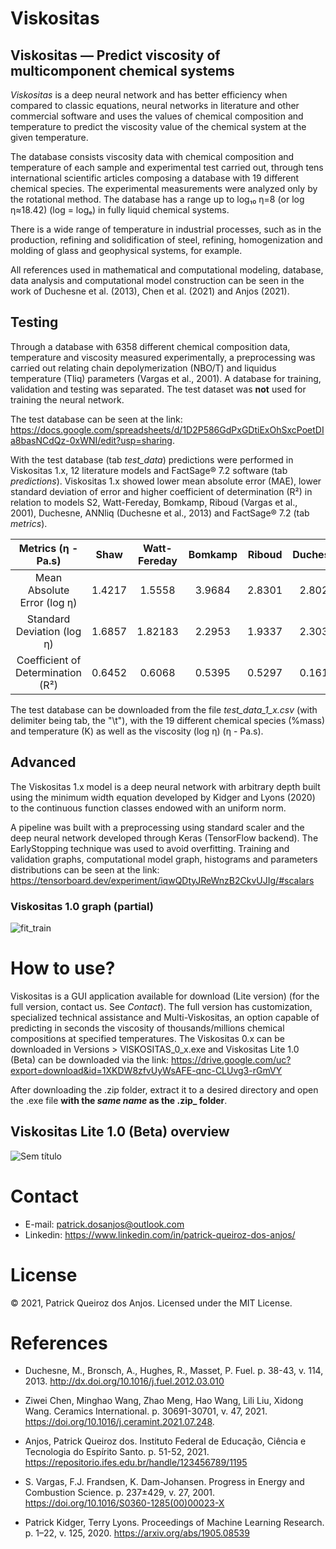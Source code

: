 # Viskositas

## Viskositas  — Predict viscosity of multicomponent chemical systems

_Viskositas_ is a deep neural network and has better efficiency when compared to classic equations, neural networks in literature and other commercial software and uses the values of chemical composition and temperature to predict the viscosity value of the chemical system at the given temperature.

The database consists viscosity data with chemical composition and temperature of each sample and experimental test carried out, through tens international scientific articles composing a database with 19 different chemical species. The experimental measurements were analyzed only by the rotational method. The database has a range up to log₁₀ η=8 (or log η≈18.42) (log = logₑ) in fully liquid chemical systems.

There is a wide range of temperature in industrial processes, such as in the production, refining and solidification of steel, refining, homogenization and molding of glass and geophysical systems, for example.

All references used in mathematical and computational modeling, database, data analysis and computational model construction can be seen in the work of Duchesne et al. (2013), Chen et al. (2021) and Anjos (2021).

## Testing

Through a database with 6358 different chemical composition data, temperature and viscosity measured experimentally, a preprocessing was carried out relating chain depolymerization (NBO/T) and liquidus temperature (Tliq) parameters (Vargas et al., 2001). A database for training, validation and testing was separated. The test dataset was **not** used for training the neural network.

The test database can be seen at the link:
https://docs.google.com/spreadsheets/d/1D2P586GdPxGDtiExOhSxcPoetDIa8basNCdQz-0xWNI/edit?usp=sharing.

With the test database (tab _test_data_) predictions were performed in Viskositas 1.x, 12 literature models and FactSage® 7.2 software (tab _predictions_). Viskositas 1.x showed lower mean absolute error (MAE), lower standard deviation of error and higher coefficient of determination (R²) in relation to models S2, Watt-Fereday, Bomkamp, Riboud (Vargas et al., 2001), Duchesne, ANNliq (Duchesne et al., 2013) and FactSage® 7.2 (tab _metrics_).

| Metrics (η - Pa.s) | Shaw | Watt-Fereday | Bomkamp | Riboud | Duchesne | ANNliq	| **Viskositas 1.0** | FactSage® 7.2 |
| :---: | :---: | :---: | :---: | :---: | :---: | :---:	| :---: | :---: |
|  Mean Absolute Error (log η) | 1.4217 | 1.5558 | 3.9684 | 2.8301 | 2.8027 | 11.6147 | **0.2309** | 0.8112 |
| Standard Deviation (log η) | 1.6857 | 1.82183 | 2.2953 | 1.9337 | 2.3038 | 4.8249 | **0.5446** | 1.3348 |
| Coefficient of Determination (R²) | 0.6452 | 0.6068 | 0.5395 | 0.5297 | 0.1611 | 0.1419 | **0.9864** | 0.8212 |

The test database can be downloaded from the file _test_data_1_x.csv_ (with delimiter being tab, the "\t"), with the 19 different chemical species (%mass) and temperature (K) as well as the viscosity (log η) (η - Pa.s).

## Advanced

The Viskositas 1.x model is a deep neural network with arbitrary depth built using the minimum width equation developed by Kidger and Lyons (2020) to the continuous function classes endowed with an uniform norm.

A pipeline was built with a preprocessing using standard scaler and the deep neural network developed through Keras (TensorFlow backend). The EarlyStopping technique was used to avoid overfitting. Training and validation graphs, computational model graph, histograms and parameters distributions can be seen at the link: https://tensorboard.dev/experiment/iqwQDtyJReWnzB2CkvUJIg/#scalars

### Viskositas 1.0 graph (partial)

![fit_train](https://user-images.githubusercontent.com/72185214/147387873-33cee9a4-0a00-49f6-8883-0812c03ccfd8.png)

# How to use?

Viskositas is a GUI application available for download (Lite version) (for the full version, contact us. See _Contact_). The full version has customization, specialized technical assistance and Multi-Viskositas, an option capable of predicting in seconds the viscosity of thousands/millions chemical compositions at specified temperatures. The Viskositas 0.x can be downloaded in Versions > VISKOSITAS_0_x.exe and Viskositas Lite 1.0 (Beta) can be downloaded via the link: https://drive.google.com/uc?export=download&id=1XKDW8zfvUyWsAFE-qnc-CLUvg3-rGmVY

After downloading the .zip folder, extract it to a desired directory and open the .exe file **with the _same name_ as the .zip_ folder**. 

## Viskositas Lite 1.0 (Beta) overview

![Sem título](https://user-images.githubusercontent.com/72185214/147371998-49028e66-c88d-4ee4-9a51-0e00a0c93fcc.png)

# Contact

- E-mail: patrick.dosanjos@outlook.com
- Linkedin: https://www.linkedin.com/in/patrick-queiroz-dos-anjos/

# License

© 2021, Patrick Queiroz dos Anjos. Licensed under the MIT License.

# References

- Duchesne, M., Bronsch, A., Hughes, R., Masset, P. Fuel. p. 38-43, v. 114, 2013. http://dx.doi.org/10.1016/j.fuel.2012.03.010

- Ziwei Chen, Minghao Wang, Zhao Meng, Hao Wang, Lili Liu, Xidong Wang. Ceramics International. p. 30691-30701, v. 47, 2021. https://doi.org/10.1016/j.ceramint.2021.07.248.

- Anjos, Patrick Queiroz dos. Instituto Federal de Educação, Ciência e Tecnologia do Espírito Santo. p. 51-52, 2021. https://repositorio.ifes.edu.br/handle/123456789/1195

- S. Vargas, F.J. Frandsen, K. Dam-Johansen. Progress in Energy and Combustion Science. p. 237±429, v. 27, 2001. https://doi.org/10.1016/S0360-1285(00)00023-X

- Patrick Kidger, Terry Lyons. Proceedings of Machine Learning Research. p. 1–22, v. 125, 2020. https://arxiv.org/abs/1905.08539
